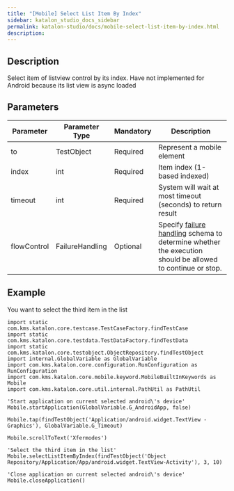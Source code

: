 ```yaml
---
title: "[Mobile] Select List Item By Index" 
sidebar: katalon_studio_docs_sidebar
permalink: katalon-studio/docs/mobile-select-list-item-by-index.html 
description: 
---
```

Description
-----------

Select item of listview control by its index. Have not implemented for Android because its list view is async loaded

Parameters  
------------

<table class="" style="table-layout: fixed;"><thead><tr><th class="" style="">Parameter</th><th class="" style="">Parameter Type</th><th class="" style="">Mandatory</th><th class="" style="">Description</th></tr></thead><tbody class="" style=""><tr class="" style=""><td class="" style=""><span style="" class="">to</span></td><td class="" style=""><span style="" class="">TestObject&nbsp;</span></td><td class="" style=""><span style="" class="">Required</span></td><td class="" style="">Represent a mobile element</td></tr><tr class="" style=""><td class="" style=""><span style="" class="">index&nbsp;</span></td><td class="" style=""><span style="" class="">int</span></td><td class="" style=""><span style="" class="">Required</span></td><td class="" style="">Item index (1-based indexed)</td></tr><tr class="" style=""><td class="" style=""><span style="" class="">timeout&nbsp;</span></td><td class="" style=""><span style="" class="">int</span></td><td class="" style=""><span style="" class="">Required</span></td><td class="" style="">System will wait at most timeout (seconds) to return result</td></tr><tr class="" style=""><td class="" style=""><span style="" class="">flowControl</span></td><td class="" style=""><span style="" class="">FailureHandling</span></td><td class="" style=""><span style="" class="">Optional</span></td><td class="" style=""><span style="" class="">Spec</span><span class="" style="">ify </span><a href="https://docs.katalon.com/x/qAAM" rel="nofollow" class="" style="">failure handling</a><span class="" style=""> schema to determine whether the execution should be allowed to continue or stop.</span></td></tr></tbody></table>

Example
-------

You want to select the third item in the list

```
import static com.kms.katalon.core.testcase.TestCaseFactory.findTestCase
import static com.kms.katalon.core.testdata.TestDataFactory.findTestData
import static com.kms.katalon.core.testobject.ObjectRepository.findTestObject
import internal.GlobalVariable as GlobalVariable
import com.kms.katalon.core.configuration.RunConfiguration as RunConfiguration
import com.kms.katalon.core.mobile.keyword.MobileBuiltInKeywords as Mobile
import com.kms.katalon.core.util.internal.PathUtil as PathUtil

'Start application on current selected android\'s device'
Mobile.startApplication(GlobalVariable.G_AndroidApp, false)

Mobile.tap(findTestObject('Application/android.widget.TextView - Graphics'), GlobalVariable.G_Timeout)

Mobile.scrollToText('Xfermodes')

'Select the third item in the list'
Mobile.selectListItemByIndex(findTestObject('Object Repository/Application/App/android.widget.TextView-Activity'), 3, 10)

'Close application on current selected android\'s device'
Mobile.closeApplication()
```